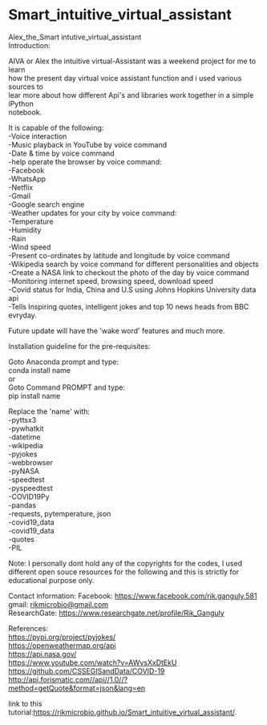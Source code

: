 # Smart_intuitive_virtual_assistant
Alex_the_Smart intutive_virtual_assistant <br>
Introduction: <br>

AIVA or Alex the intuitive virtual-Assistant was a weekend project for me to learn <br> 
how the present day virtual voice assistant function and i used various sources to <br>
lear more about how different Api's and libraries work together in a simple iPython <br>
notebook.  <br>

It is capable of the following: <br>
-Voice interaction <br>
-Music playback in YouTube by voice command <br>
-Date & time by voice command <br>
-help operate the browser by voice command:<br>
	-Facebook <br>
	-WhatsApp <br>
	-Netflix <br>
	-Gmail <br>
	-Google search engine <br>
-Weather updates for your city by voice command: <br>
 	-Temperature <br>
	-Humidity <br>
	-Rain <br>
	-Wind speed <br>
-Present co-ordinates by latitude and longitude by voice command <br>
-Wikipedia search by voice command for different personalities and objects <br>
-Create a NASA link to checkout the photo of the day by voice command <br>
-Monitoring internet speed, browsing speed, download speed <br>
-Covid status for India, China and U.S using Johns Hopkins University data api <br>
-Tells Inspiring quotes, intelligent jokes and top 10 news heads from BBC evryday. <br>

Future update will have the 'wake word' features and much more.  <br>

Installation guideline for the pre-requisites: <br>

Goto Anaconda prompt and type: <br>
conda install name <br>
or <br>
Goto Command PROMPT and type: <br>
pip install name <br>

Replace the 'name' with: <br>
          -pyttsx3 <br>
          -pywhatkit <br>
          -datetime <br>
          -wikipedia <br>
          -pyjokes <br>
          -webbrowser <br>
          -pyNASA <br>
          -speedtest <br>
          -pyspeedtest <br>
          -COVID19Py <br>
          -pandas <br>
          -requests, pytemperature, json <br>
          -covid19_data <br>
          -covid19_data <br>
          -quotes <br>
          -PIL <br>
  
Note: I personally dont hold any of the copyrights for the codes, I used different open souce resources 
for the following and this is strictly for educational purpose only. <br>

Contact information:
Facebook: https://www.facebook.com/rik.ganguly.581 <br>
gmail: rikmicrobio@gmail.com <br>
ResearchGate: https://www.researchgate.net/profile/Rik_Ganguly <br>

References: <br>
https://pypi.org/project/pyjokes/ <br>
https://openweathermap.org/api <br>
https://api.nasa.gov/ <br>
https://www.youtube.com/watch?v=AWvsXxDtEkU <br>
https://github.com/CSSEGISandData/COVID-19 <br>
http://api.forismatic.com//api//1.0//?method=getQuote&format=json&lang=en <br>

link to this tutorial:https://rikmicrobio.github.io/Smart_intuitive_virtual_assistant/.
